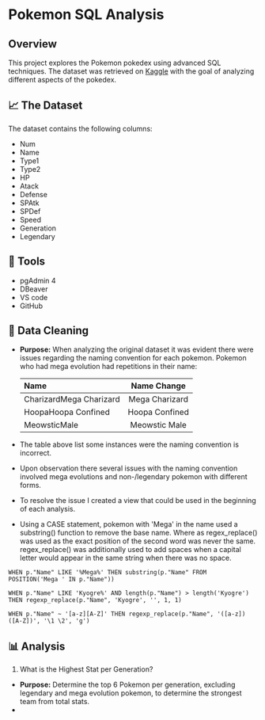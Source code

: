 # Pokemon SQL Analysis

## Overview
This project explores the Pokemon pokedex using advanced SQL techniques. The dataset was retrieved on [Kaggle](https://www.kaggle.com/datasets/mlomuscio/pokemon?select=PokemonData.csv) with the goal of analyzing different aspects of the pokedex. 

## 📈 The Dataset 
The dataset contains the following columns:
- Num
- Name
- Type1
- Type2
- HP
- Atack
- Defense
- SPAtk
- SPDef
- Speed
- Generation
- Legendary

## 🔧 Tools 
- pgAdmin 4
- DBeaver
- VS code
- GitHub

## 🧼 Data Cleaning
- **Purpose:** When analyzing the original dataset it was evident there were issues regarding the naming convention for each pokemon. Pokemon who had mega evolution had repetitions in their name:

    | Name | Name Change | 
    | :------- | :------: | 
    | CharizardMega Charizard | Mega Charizard | 
    | HoopaHoopa Confined  | Hoopa Confined  | 
    | MeowsticMale  | Meowstic Male  | 
- The table above list some instances were the naming convention is incorrect. 
- Upon observation there several issues with the naming convention involved mega evolutions and non-/legendary pokemon with different forms. 
- To resolve the issue I created a view that could be used in the beginning of each analysis.
- Using a CASE statement, pokemon with 'Mega' in the name used a substring() function to remove the base name. Where as regex_replace() was used as the exact position of the second word was never the same. regex_replace() was additionally used to add spaces when a capital letter would appear in the same string when there was no space.
```
WHEN p."Name" LIKE '%Mega%' THEN substring(p."Name" FROM POSITION('Mega ' IN p."Name"))

WHEN p."Name" LIKE 'Kyogre%' AND length(p."Name") > length('Kyogre') THEN regexp_replace(p."Name", 'Kyogre', '', 1, 1)

WHEN p."Name" ~ '[a-z][A-Z]' THEN regexp_replace(p."Name", '([a-z])([A-Z])', '\1 \2', 'g')
```
## 📊 Analysis
1. What is the Highest Stat per Generation?
- **Purpose:** Determine the top 6 Pokemon per generation, excluding legendary and mega evolution pokemon, to determine the strongest team from total stats.
- 